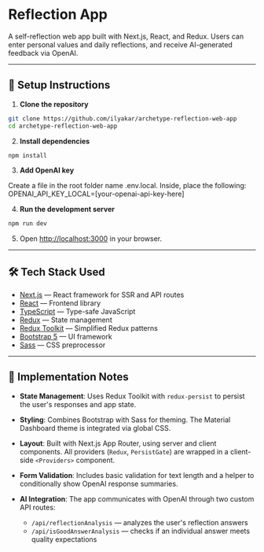 # Reflection App

A self-reflection web app built with Next.js, React, and Redux. Users can enter personal values and daily reflections, and receive AI-generated feedback via OpenAI.

---

## 🚀 Setup Instructions

1. **Clone the repository**

```bash
git clone https://github.com/ilyakar/archetype-reflection-web-app
cd archetype-reflection-web-app
```

2. **Install dependencies**

```bash
npm install
```

3. **Add OpenAI key**

Create a file in the root folder name .env.local.
Inside, place the following: OPENAI_API_KEY_LOCAL=[your-openai-api-key-here]

4. **Run the development server**

```bash
npm run dev
```

5. Open [http://localhost:3000](http://localhost:3000) in your browser.

---

## 🛠️ Tech Stack Used

* [Next.js](https://nextjs.org/) — React framework for SSR and API routes
* [React](https://react.dev/) — Frontend library
* [TypeScript](https://www.typescriptlang.org/) — Type-safe JavaScript
* [Redux](https://redux.js.org/) — State management
* [Redux Toolkit](https://redux-toolkit.js.org/) — Simplified Redux patterns
* [Bootstrap 5](https://getbootstrap.com/) — UI framework
* [Sass](https://sass-lang.com/) — CSS preprocessor

---

## 📌 Implementation Notes

* **State Management**: Uses Redux Toolkit with `redux-persist` to persist the user's responses and app state.
* **Styling**: Combines Bootstrap with Sass for theming. The Material Dashboard theme is integrated via global CSS.
* **Layout**: Built with Next.js App Router, using server and client components. All providers (`Redux`, `PersistGate`) are wrapped in a client-side `<Providers>` component.
* **Form Validation**: Includes basic validation for text length and a helper to conditionally show OpenAI response summaries.
* **AI Integration**: The app communicates with OpenAI through two custom API routes:

  * `/api/reflectionAnalysis` — analyzes the user's reflection answers
  * `/api/isGoodAnswerAnalysis` — checks if an individual answer meets quality expectations
